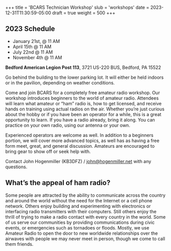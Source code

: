 +++
title = 'BCARS Technician Workshop'
slub = 'workshops'
date = 2023-12-31T11:30:59-05:00
draft = true
weight = 500
+++

## 2023 Schedule

- January 21st, @ 11 AM
- April 15th @ 11 AM
- July 22nd @ 11 AM
- November 4th @ 11 AM

**Bedford American Legion Post 113**, 3721 US-220 BUS, Bedford, PA 15522

Go behind the building to the lower parking lot. It will either be held indoors or in the pavilion, depending on weather conditions.

Come and join BCARS for a completely free amateur radio workshop. Our workshop introduces beginners to the world of amateur radio. Attendees will learn what amateur or “ham” radio is, how to get licensed, and receive hands on training using actual radios on the air. Whether you’re just curious about the hobby or if you have been an operator for a while, this is a great opportunity to learn. If you have a radio already, bring it along. You can practice on your own radio, using our antenna or your own.

Experienced operators are welcome as well. In addition to a beginners portion, we will cover more advanced topics, as well has as having a free form meet, great, and general discussion. Amateurs are encouraged to bring gear to show off or seek help with.

Contact John Hogenmiller (KB3DFZ) / john@hogenmiller.net with any questions.

## What’s the appeal of ham radio?

Some people are attracted by the ability to communicate across the country and around the world without the need for the Internet or a cell phone network. Others enjoy building and experimenting with electronics or interfacing radio transmitters with their computers. Still others enjoy the thrill of trying to make a radio contact with every country in the world. Some of us serve our communities by providing communications during civic events, or emergencies such as tornadoes or floods. Mostly, we use Amateur Radio to open the door to new worldwide relationships over the airwaves with people we may never meet in person, though we come to call them friends.